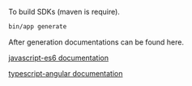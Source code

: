To build SDKs (maven is require).

```bash
bin/app generate
```

After generation documentations can be found here.

[javascript-es6 documentation](javascript-es6/README.md)

[typescript-angular documentation](typescript-angular/README.md)
